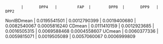            |       DPP4   |         FAP  |        DPP8  |       DPP9   |       DPP2
NonIBDmean | 0.0195541501 | 0.0012790399 | 0.0019400680 | 0.0082540067 0.0005816240
CDmean     | 0.0111410159 | 0.0012923685 | 0.0016505315 | 0.0069588468 0.0004558607
UCmean     | 0.0060377336 | 0.0059815071 | 0.0019505089 | 0.0057060067 0.0006999809